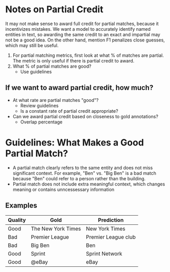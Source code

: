 # Notes on Partial Credit

It may not make sense to award full credit for partial matches, because it incentivizes mistakes. We want a model to accurately identify named entities in text, so awarding the same credit to an exact and impartial may not be a good idea. On the other hand, mention F1 penalizes close guesses, which may still be useful.

1. For partial matching metrics, first look at what % of matches are partial. The metric is only useful if there is partial credit to award.
2. What % of partial matches are good?
    - Use guidelines

## If we want to award partial credit, how much?
- At what rate are partial matches "good"?
    - Review guidelines
    - Is a constant rate of partial credit appropriate?
- Can we award partial credit based on closeness to gold annotations?
    - Overlap percentage

# Guidelines: What Makes a Good Partial Match?
* A partial match clearly refers to the same entity and does not miss significant context. For example, "Ben" vs. "Big Ben" is a bad match because "Ben" could refer to a person rather than the building.
* Partial match does not include extra meaningful context, which changes meaning or contains unncessessary information

## Examples
| Quality | Gold             | Prediction         |
|---------|------------------|--------------------|
| Good    | The New York Times | New York Times     |
| Bad     | Premier League   | Premier League club |
| Bad     | Big Ben   | Ben |
| Good    | Sprint           | Sprint Network     |
| Good    | @eBay            | eBay               |